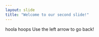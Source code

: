 ```yaml
---
layout: slide
title: "Welcome to our second slide!"
---
```

hoola hoops
Use the left arrow to go back!
